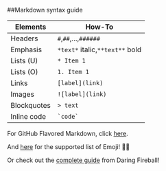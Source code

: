 ##Markdown syntax guide

Elements | How-To 
-------- | --------
Headers | `#`,`##`,...,`######`
Emphasis | `*text*` italic,`**text**` bold
Lists (U) | `* Item 1` 
Lists (O) | `1. Item 1`
Links | `[label](link)`
Images | `![label](link)`
Blockquotes | `> text`
Inline code | `` `code` ``

For GitHub Flavored Markdown, click [here](https://guides.github.com/features/mastering-markdown/#GitHub-flavored-markdown).

And [here](http://www.emoji-cheat-sheet.com/) for the supported list of Emoji! :hatching_chick::hatched_chick:

Or check out the [complete guide](https://daringfireball.net/projects/markdown/syntax) from Daring Fireball!
